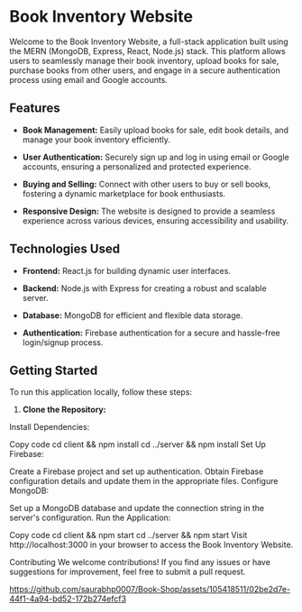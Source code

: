 # Book Inventory Website

Welcome to the Book Inventory Website, a full-stack application built using the MERN (MongoDB, Express, React, Node.js) stack. This platform allows users to seamlessly manage their book inventory, upload books for sale, purchase books from other users, and engage in a secure authentication process using email and Google accounts.

## Features

- **Book Management:** Easily upload books for sale, edit book details, and manage your book inventory efficiently.

- **User Authentication:** Securely sign up and log in using email or Google accounts, ensuring a personalized and protected experience.

- **Buying and Selling:** Connect with other users to buy or sell books, fostering a dynamic marketplace for book enthusiasts.

- **Responsive Design:** The website is designed to provide a seamless experience across various devices, ensuring accessibility and usability.

## Technologies Used

- **Frontend:** React.js for building dynamic user interfaces.

- **Backend:** Node.js with Express for creating a robust and scalable server.

- **Database:** MongoDB for efficient and flexible data storage.

- **Authentication:** Firebase authentication for a secure and hassle-free login/signup process.

## Getting Started

To run this application locally, follow these steps:

1. **Clone the Repository:**
  
Install Dependencies:


Copy code
cd client && npm install
cd ../server && npm install
Set Up Firebase:

Create a Firebase project and set up authentication.
Obtain Firebase configuration details and update them in the appropriate files.
Configure MongoDB:

Set up a MongoDB database and update the connection string in the server's configuration.
Run the Application:


Copy code
cd client && npm start
cd ../server && npm start
Visit http://localhost:3000 in your browser to access the Book Inventory Website.

Contributing
We welcome contributions! If you find any issues or have suggestions for improvement, feel free to submit a pull request.


https://github.com/saurabhp0007/Book-Shop/assets/105418511/02be2d7e-44f1-4a94-bd52-172b274efcf3



